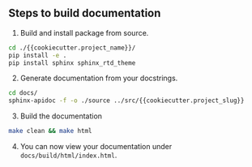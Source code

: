 
## Steps to build documentation

1. Build and install package from source.
```bash
cd ./{{cookiecutter.project_name}}/
pip install -e .
pip install sphinx sphinx_rtd_theme
```

2. Generate documentation from your docstrings.
```bash
cd docs/
sphinx-apidoc -f -o ./source ../src/{{cookiecutter.project_slug}}
```
3. Build the documentation
```bash
make clean && make html
```
4. You can now view your documentation under `docs/build/html/index.html`.
